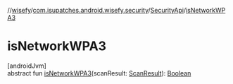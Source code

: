//[wisefy](../../../index.md)/[com.isupatches.android.wisefy.security](../index.md)/[SecurityApi](index.md)/[isNetworkWPA3](is-network-w-p-a3.md)

# isNetworkWPA3

[androidJvm]\
abstract fun [isNetworkWPA3](is-network-w-p-a3.md)(scanResult: [ScanResult](https://developer.android.com/reference/kotlin/android/net/wifi/ScanResult.html)): [Boolean](https://kotlinlang.org/api/latest/jvm/stdlib/kotlin/-boolean/index.html)
